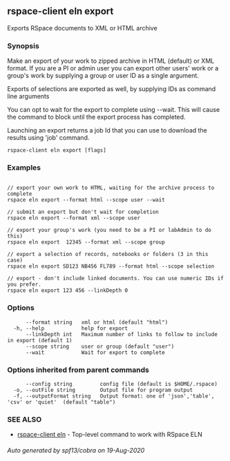 ## rspace-client eln export

Exports RSpace documents to XML or HTML archive

### Synopsis


Make an export of your work to zipped archive in  HTML (default) or XML format. If you are a PI or admin
user you can export other users' work or a group's work by supplying a group or user ID as a 
single argument.

Exports of selections are exported as well, by supplying IDs as command line arguments

You can opt to wait for the export to complete using --wait. This will cause the command to 
block until the export process has completed.

Launching an export returns a job Id that you can use to download the results using 'job' command.


```
rspace-client eln export [flags]
```

### Examples

```

// export your own work to HTML, waiting for the archive process to complete
rspace eln export --format html --scope user --wait

// submit an export but don't wait for completion
rspace eln export --format xml --scope user

// export your group's work (you need to be a PI or labAdmin to do this)
rspace eln export  12345 --format xml --scope group

// export a selection of records, notebooks or folders (3 in this case)
rspace eln export SD123 NB456 FL789 --format html --scope selection

// export - don't include linked documents. You can use numeric IDs if you prefer.
rspace eln export 123 456 --linkDepth 0

```

### Options

```
      --format string   xml or html (default "html")
  -h, --help            help for export
      --linkDepth int   Maximum number of links to follow to include in export (default 1)
      --scope string    user or group (default "user")
      --wait            Wait for export to complete
```

### Options inherited from parent commands

```
      --config string         config file (default is $HOME/.rspace)
  -o, --outFile string        Output file for program output
  -f, --outputFormat string   Output format: one of 'json','table', 'csv' or 'quiet'  (default "table")
```

### SEE ALSO

* [rspace-client eln](rspace-client_eln.md)	 - Top-level command to work with RSpace ELN

###### Auto generated by spf13/cobra on 19-Aug-2020
